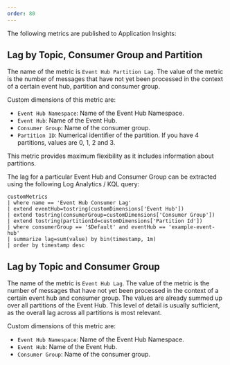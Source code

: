 ```yaml
---
order: 80
---
```


The following metrics are published to Application Insights:

## Lag by Topic, Consumer Group and Partition

The name of the metric is `Event Hub Partition Lag`. The value of the metric is the number
of messages that have not yet been processed in the context of a certain event hub, partition and consumer
group.

Custom dimensions of this metric are:

* `Event Hub Namespace`: Name of the Event Hub Namespace.
* `Event Hub`: Name of the Event Hub.
* `Consumer Group`: Name of the consumer group.
* `Partition ID`: Numerical identifier of the partition. If you have 4 partitions, values are 0, 1, 2 and 3.

This metric provides maximum flexibility as it includes information about partitions.

The lag for a particular Event Hub and Consumer Group can be extracted using the following Log Analytics / KQL query:

```kusto
customMetrics
| where name == 'Event Hub Consumer Lag'
| extend eventHub=tostring(customDimensions['Event Hub'])
| extend tostring(consumerGroup=customDimensions['Consumer Group'])
| extend tostring(partitionId=customDimensions['Partition Id'])
| where consumerGroup == '$Default' and eventHub == 'example-event-hub'
| summarize lag=sum(value) by bin(timestamp, 1m)
| order by timestamp desc
```

## Lag by Topic and Consumer Group

The name of the metric is `Event Hub Lag`. The value of the metric is the number
of messages that have not yet been processed in the context of a certain event hub and consumer
group.  The values are already summed up over all partitions of the Event Hub. This level of
detail is usually sufficient, as the overall lag across all partitions is most relevant.

Custom dimensions of this metric are:

* `Event Hub Namespace`: Name of the Event Hub Namespace.
* `Event Hub`: Name of the Event Hub.
* `Consumer Group`: Name of the consumer group.
